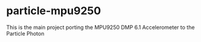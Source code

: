 # particle-mpu9250
This is the main project porting the MPU9250 DMP 6.1 Accelerometer to the Particle Photon
